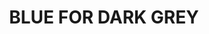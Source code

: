 ---
title: "BLUE FOR DARK GREY"
price: "TBA"
desc: "Bez opisa"
img_path: "/assets/img/A.MIG-1509.jpg"
brand: AMMO
available: true
special_offer: false
soon: false
cat: "Weathering"
subcat: ""
subsubcat: "wet-filteri"
---